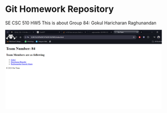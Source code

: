 # Git Homework Repository
SE CSC 510
HW5 
This is about Group 84:
Gokul
Haricharan
Raghunandan

![Webpage Screenshot](HW_5_4.PNG)
